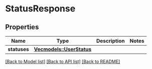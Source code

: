 # StatusResponse

## Properties

Name | Type | Description | Notes
------------ | ------------- | ------------- | -------------
**statuses** | [**Vec<models::UserStatus>**](UserStatus.md) |  | 

[[Back to Model list]](../README.md#documentation-for-models) [[Back to API list]](../README.md#documentation-for-api-endpoints) [[Back to README]](../README.md)


